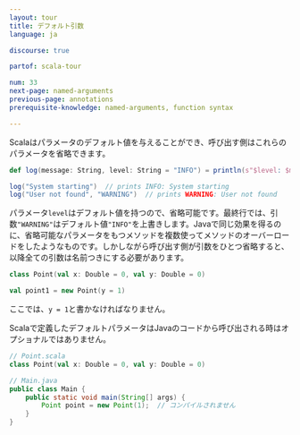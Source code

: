 ```yaml
---
layout: tour
title: デフォルト引数
language: ja

discourse: true

partof: scala-tour

num: 33
next-page: named-arguments
previous-page: annotations
prerequisite-knowledge: named-arguments, function syntax

---
```


Scalaはパラメータのデフォルト値を与えることができ、呼び出す側はこれらのパラメータを省略できます。

```scala mdoc
def log(message: String, level: String = "INFO") = println(s"$level: $message")

log("System starting")  // prints INFO: System starting
log("User not found", "WARNING")  // prints WARNING: User not found
```

パラメータ`level`はデフォルト値を持つので、省略可能です。最終行では、引数`"WARNING"`はデフォルト値`"INFO"`を上書きします。Javaで同じ効果を得るのに、省略可能なパラメータをもつメソッドを複数使ってメソッドのオーバーロードをしたようなものです。しかしながら呼び出す側が引数をひとつ省略すると、以降全ての引数は名前つきにする必要があります。

```scala mdoc
class Point(val x: Double = 0, val y: Double = 0)

val point1 = new Point(y = 1)
```
ここでは、`y = 1`と書かなければなりません。

Scalaで定義したデフォルトパラメータはJavaのコードから呼び出される時はオプショナルではありません。

```scala mdoc
// Point.scala
class Point(val x: Double = 0, val y: Double = 0)
```

```java
// Main.java
public class Main {
    public static void main(String[] args) {
        Point point = new Point(1);  // コンパイルされません
    }
}
```
